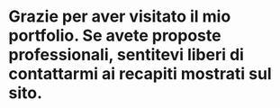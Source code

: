 # Grazie per aver visitato il mio portfolio. Se avete proposte professionali, sentitevi liberi di contattarmi ai recapiti mostrati sul sito.
